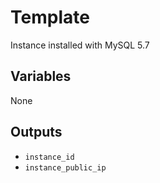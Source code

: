 # Template

Instance installed with MySQL 5.7

## Variables

None

## Outputs

- `instance_id`
- `instance_public_ip`
